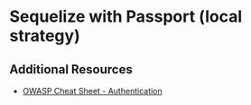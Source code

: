 # Sequelize with Passport (local strategy)

## Additional Resources
* [OWASP Cheat Sheet - Authentication](https://github.com/OWASP/CheatSheetSeries/blob/master/cheatsheets/Authentication_Cheat_Sheet.md#authentication-and-error-messages)